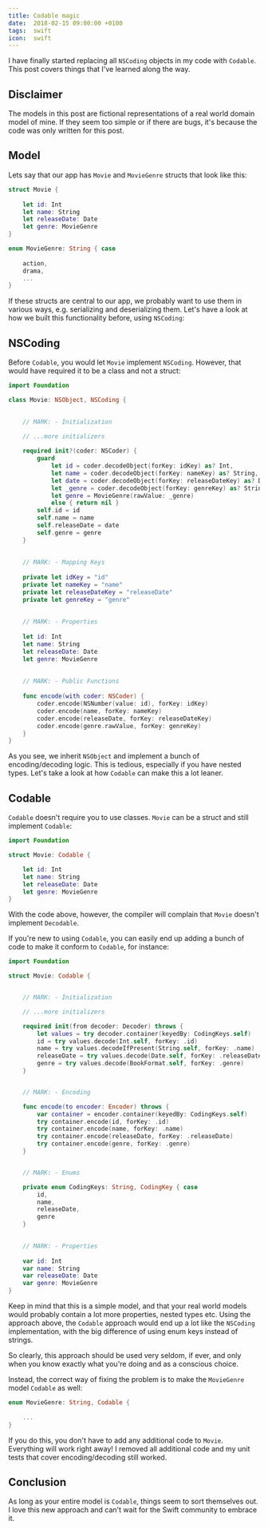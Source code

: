 ```yaml
---
title: Codable magic
date:  2018-02-15 09:00:00 +0100
tags:  swift
icon:  swift
---
```


I have finally started replacing all `NSCoding` objects in my code with `Codable`.
This post covers things that I've learned along the way.


## Disclaimer

The models in this post are fictional representations of a real world domain model
of mine. If they seem too simple or if there are bugs, it's because the code was
only written for this post.


## Model

Lets say that our app has `Movie` and `MovieGenre` structs that look like this:

```swift
struct Movie {
    
    let id: Int
    let name: String
    let releaseDate: Date
    let genre: MovieGenre
}

enum MovieGenre: String { case
    
    action,
    drama,
    ...
}
```

If these structs are central to our app, we probably want to use them in various
ways, e.g. serializing and deserializing them. Let's have a look at how we built
this functionality before, using `NSCoding`:


## NSCoding

Before `Codable`, you would let `Movie` implement `NSCoding`. However, that would
have required it to be a class   and not a struct:

```swift
import Foundation

class Movie: NSObject, NSCoding {

    
    // MARK: - Initialization

    // ...more initializers
    
    required init?(coder: NSCoder) {
        guard
            let id = coder.decodeObject(forKey: idKey) as? Int,
            let name = coder.decodeObject(forKey: nameKey) as? String,
            let date = coder.decodeObject(forKey: releaseDateKey) as? Date,
            let _genre = coder.decodeObject(forKey: genreKey) as? String,
            let genre = MovieGenre(rawValue: _genre)
            else { return nil }
        self.id = id
        self.name = name
        self.releaseDate = date
        self.genre = genre
    }
    
    
    // MARK: - Mapping Keys
    
    private let idKey = "id"
    private let nameKey = "name"
    private let releaseDateKey = "releaseDate"
    private let genreKey = "genre"
    
    
    // MARK: - Properties
    
    let id: Int
    let name: String
    let releaseDate: Date
    let genre: MovieGenre
    
    
    // MARK: - Public Functions
    
    func encode(with coder: NSCoder) {
        coder.encode(NSNumber(value: id), forKey: idKey)
        coder.encode(name, forKey: nameKey)
        coder.encode(releaseDate, forKey: releaseDateKey)
        coder.encode(genre.rawValue, forKey: genreKey)
    }
}
```

As you see, we inherit `NSObject` and implement a bunch of encoding/decoding
logic. This is tedious, especially if you have nested types. Let's take a
look at how `Codable` can make this a lot leaner.


## Codable

`Codable` doesn't require you to use classes. `Movie` can be a struct and still
implement `Codable`:

```swift
import Foundation

struct Movie: Codable {

    let id: Int
    let name: String
    let releaseDate: Date
    let genre: MovieGenre
}
```

With the code above, however, the compiler will complain that `Movie` doesn't
implement `Decodable`.

If you're new to using `Codable`, you can easily end up adding a bunch of code
to make it conform to `Codable`, for instance:


```swift
import Foundation

struct Movie: Codable {


    // MARK: - Initialization

    // ...more initializers

    required init(from decoder: Decoder) throws {
        let values = try decoder.container(keyedBy: CodingKeys.self)
        id = try values.decode(Int.self, forKey: .id)
        name = try values.decodeIfPresent(String.self, forKey: .name)
        releaseDate = try values.decode(Date.self, forKey: .releaseDate)
        genre = try values.decode(BookFormat.self, forKey: .genre)
    }


    // MARK: - Encoding

    func encode(to encoder: Encoder) throws {
        var container = encoder.container(keyedBy: CodingKeys.self)
        try container.encode(id, forKey: .id)
        try container.encode(name, forKey: .name)
        try container.encode(releaseDate, forKey: .releaseDate)
        try container.encode(genre, forKey: .genre)
    }


    // MARK: - Enums

    private enum CodingKeys: String, CodingKey { case
        id,
        name,
        releaseDate,
        genre
    }

    
    // MARK: - Properties
    
    var id: Int
    var name: String
    var releaseDate: Date
    var genre: MovieGenre
}
```

Keep in mind that this is a simple model, and that your real world models would
probably contain a lot more properties, nested types etc. Using the approach
above, the `Codable` approach would end up a lot like the `NSCoding`
implementation, with the big difference of using enum keys instead of strings.

So clearly, this approach should be used very seldom, if ever, and only when you
know exactly what you're doing and as a conscious choice. 

Instead, the correct way of fixing the problem is to make the `MovieGenre`  model
`Codable` as well:

```swift
enum MovieGenre: String, Codable {
    
    ...
}
``` 

If you do this, you don't have to add any additional code to `Movie`. Everything
will work right away! I removed all additional code and my unit tests that cover
encoding/decoding still worked.


## Conclusion

As long as your entire model is `Codable`, things seem to sort themselves out. I
love this new approach and can't wait for the Swift community to embrace it.